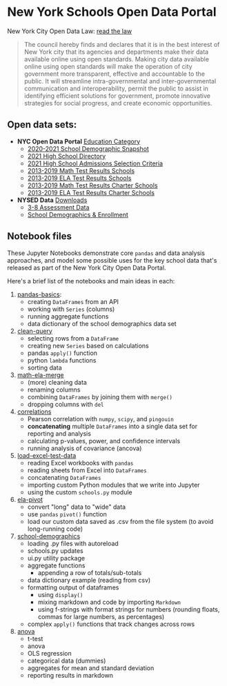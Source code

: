 New York Schools Open Data Portal
=================================

New York City Open Data Law: [read the law](https://www1.nyc.gov/site/doitt/initiatives/open-data-law.page)

> The council hereby finds and declares that it is in the best interest of New
> York city that its agencies and departments make their data available online
> using open standards. Making city data available online using open standards
> will make the operation of city government more transparent, effective and
> accountable to the public. It will streamline intra-governmental and
> inter-governmental communication and interoperability, permit the public to
> assist in identifying efficient solutions for government, promote innovative
> strategies for social progress, and create economic opportunities.


Open data sets:
---------------
- **NYC Open Data Portal** [Education Category](https://data.cityofnewyork.us/browse?category=Education)
  - [2020-2021 School Demographic Snapshot](https://data.cityofnewyork.us/Education/2020-2021-Demographic-Snapshot-School/vmmu-wj3w)
  - [2021 High School Directory](https://data.cityofnewyork.us/Education/2021-DOE-High-School-Directory/8b6c-7uty)
  - [2021 High School Admissions Selection Criteria](https://data.cityofnewyork.us/Education/Selection-Criteria-for-Fall-2021-High-School-Admis/9gs9-zhxw)
  - [2013-2019 Math Test Results Schools](https://data.cityofnewyork.us/Education/2013-2019-Math-Test-Results-School-SWD-Ethnicity-G/74ah-8ukf)
  - [2013-2019 ELA Test Results Schools](https://data.cityofnewyork.us/Education/2013-2019-English-Language-Arts-ELA-Test-Results-S/gu76-8i7h)
  - [2013-2019 Math Test Results Charter Schools](https://data.cityofnewyork.us/Education/2013-2019-Math-Test-Results-Charter-School/3xsw-bpuy)
  - [2013-2019 ELA Test Results Charter Schools](https://data.cityofnewyork.us/Education/2013-2019-English-Language-Arts-ELA-Test-Results-C/sgjd-xi99)
- **NYSED Data** [Downloads](https://data.nysed.gov/downloads.php)
  - [3-8 Assessment Data](https://data.nysed.gov/files/assessment/20-21/3-8-2020-21.zip)
  - [School Demographics & Enrollment](https://data.nysed.gov/files/enrollment/20-21/enrollment_2021.zip)

Notebook files
--------------
These Jupyter Notebooks demonstrate core `pandas` and data analysis
approaches, and model some possible uses for the key school data
that's released as part of the New York City Open Data Portal.

Here's a brief list of the notebooks and main ideas in each:

1. [pandas-basics](https://github.com/adelphi-ed-tech/school-data-portal/blob/main/nb/panda-basics.ipynb):
   - creating `DataFrames` from an API
   - working with `Series` (columns)
   - running aggregate functions
   - data dictionary of the school demographics data set
2. [clean-query](https://github.com/adelphi-ed-tech/school-data-portal/blob/main/nb/clean-query.ipynb)
   - selecting rows from a `DataFrame`
   - creating new `Series` based on calculations
   - pandas `apply()` function
   - python `lambda` functions
   - sorting data
3. [math-ela-merge](https://github.com/adelphi-ed-tech/school-data-portal/blob/main/nb/math-ela-merge.ipynb)
   - (more) cleaning data
   - renaming columns
   - combining `DataFrames` by joining them with `merge()`
   - dropping columns with `del`
4. [correlations](https://github.com/adelphi-ed-tech/school-data-portal/blob/main/nb/correlations.ipynb)
   - Pearson correlation with `numpy`, `scipy`, and `pingouin`
   - **concatenating** multiple `DataFrames` into a single data set for
     reporting and analysis
   - calculating p-values, power, and confidence intervals
   - running analysis of covariance (ancova)
5. [load-excel-test-data](https://github.com/adelphi-ed-tech/school-data-portal/blob/main/nb/load-excel-test-data.ipynb)
   - reading Excel workbooks with `pandas`
   - reading sheets from Excel into `DataFrames`
   - concatenating `DataFrames`
   - importing custom Python modules that we write into Jupyter
   - using the custom `schools.py` module
6. [ela-pivot](https://github.com/adelphi-ed-tech/school-data-portal/blob/main/nb/ela-pivot.ipynb)
   - convert "long" data to "wide" data
   - use `pandas` `pivot()` function
   - load our custom data saved as .csv from the file system (to avoid long-running code)
 7. [school-demographics](https://github.com/adelphi-ed-tech/school-data-portal/blob/main/nb/school-demographics.ipynb)
    - loading .py files with autoreload
    - schools.py updates
    - ui.py utility package
    - aggregate functions
      - appending a row of totals/sub-totals
    - data dictionary example (reading from csv)
    - formatting output of dataframes
      - using `display()`
      - mixing markdown and code by importing `Markdown`
      - using f-strings with format strings for numbers (rounding floats, commas for large numbers, as percentages)
    - complex `apply()` functions that track changes across rows
 8. [anova](https://github.com/adelphi-ed-tech/school-data-portal/blob/main/nb/anova.ipynb)
    - t-test
    - anova
    - OLS regression
    - categorical data (dummies)
    - aggregates for mean and standard deviation
    - reporting results in markdown
